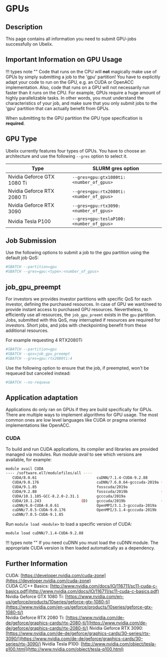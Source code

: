 # GPUs

## Description

This page contains all information you need to submit GPU-jobs successfully on Ubelix.

## Important Information on GPU Usage

!!! types note ""
    Code that runs on the CPU will **not** magically make use of GPUs by simply submitting a job to the 'gpu' partition! You have to explicitly adapt your code to run on the GPU, e.g. an CUDA or OpenACC implementation. Also, code that runs on a GPU will not necessarily run faster than it runs on the CPU. For example, GPUs require a huge amount of highly parallelizable tasks. In other words, you must understand the characteristics of your job, and make sure that you only submit jobs to the 'gpu' partition that can actually benefit from GPUs.

When submitting to the GPU partition the GPU type specification is **required**. 

## GPU Type

Ubelix currently features four types of GPUs. You have to choose an architecture and use the following `--gres` option to select it.

| Type | SLURM gres option |
| ---- | ----------------- | 
| Nvidia Geforce GTX 1080 Ti | `--gres=gpu:gtx1080ti:<number_of_gpus>` |
| Nvidia Geforce RTX 2080 Ti | `--gres=gpu:rtx2080ti:<number_of_gpus>` |
| Nvidia Geforce RTX 3090 | `--gres=gpu:rtx3090:<number_of_gpus>` |
| Nvidia Tesla P100 | `--gres=gpu:teslaP100:<number_of_gpus>` |


## Job Submission

Use the following options to submit a job to the gpu partition using the default job QoS:

```Bash
#SBATCH --partition=gpu
#SBATCH --gres=gpu:<type>:<number_of_gpus>
```


## job_gpu_preempt
For investors we provides investor partitions with specific QoS for each investor, defining the purchased resources. In case of GPU we want/need to provide instant access to purchased GPU resources. Nevertheless, to efficiently use all resources, the `job_gpu_preemt` exists in the `gpu` partition. Jobs, submitted with this QoS, may interrupted if resources are required for investors. Short jobs, and jobs with checkpointing benefit from these additional resources. 

For example requesting 4 RTX2080Ti
```Bash
#SBATCH --partition=gpu
#SBATCH --qos=job_gpu_preempt
#SBATCH --gres=gpu:rtx2080ti:4
```


Use the following option to ensure that the job, if preempted, won't be requeued but canceled instead:

```Bash
#SBATCH --no-requeue
```

## Application adaptation

Applications do only ran on GPUs if they are build specifically for GPUs. There are multiple ways to implement algorithms for GPU usage. The most common ones are low level languages like CUDA or pragma oriented implementations like OpenACC. 

### CUDA
To build and run CUDA applications, its compiler and libraries are provided managed via modules. Run _module avail_ to see which versions are available, for example:

```Bash
module avail CUDA
---- /software.el7/modulefiles/all ----
   CUDA/8.0.61                           cuDNN/7.1.4-CUDA-9.2.88
   CUDA/9.0.176                          cuDNN/7.6.0.64-gcccuda-2019a (D)
   CUDA/9.1.85                           fosscuda/2019a
   CUDA/9.2.88                           fosscuda/2019b               (D)
   CUDA/10.1.105-GCC-8.2.0-2.31.1        gcccuda/2019a
   CUDA/10.1.243                  (D)    gcccuda/2019b                (D)
   cuDNN/6.0-CUDA-8.0.61                 OpenMPI/3.1.3-gcccuda-2019a
   cuDNN/7.0.5-CUDA-9.0.176              OpenMPI/3.1.4-gcccuda-2019b
   cuDNN/7.0.5-CUDA-9.1.85
```

Run `module load <module>` to load a specific version of CUDA:

```Bash
module load cuDNN/7.1.4-CUDA-9.2.88
```

!!! types note ""
    If you need cuDNN you must load the cuDNN module. The appropriate CUDA version is then loaded automatically as a dependency.

## Further Information

CUDA: [https://developer.nvidia.com/cuda-zone](https://developer.nvidia.com/cuda-zone)  
CUDA C/C++ Basics: [http://www.nvidia.com/docs/IO/116711/sc11-cuda-c-basics.pdf](http://www.nvidia.com/docs/IO/116711/sc11-cuda-c-basics.pdf)  
Nvidia Geforce GTX 1080 Ti: [https://www.nvidia.com/en-us/geforce/products/10series/geforce-gtx-1080-ti](https://www.nvidia.com/en-us/geforce/products/10series/geforce-gtx-1080-ti/)  
Nvidia Geforce RTX 2080 Ti: [https://www.nvidia.com/de-de/geforce/graphics-cards/rtx-2080-ti/](https://www.nvidia.com/de-de/geforce/graphics-cards/rtx-2080-ti/)
Nvidia Geforce RTX 3090: [https://www.nvidia.com/de-de/geforce/graphics-cards/30-series/rtx-3090/](https://www.nvidia.com/de-de/geforce/graphics-cards/30-series/rtx-3090/)
Nvidia Tesla P100: [http://www.nvidia.com/object/tesla-p100.html](http://www.nvidia.com/object/tesla-p100.html)

